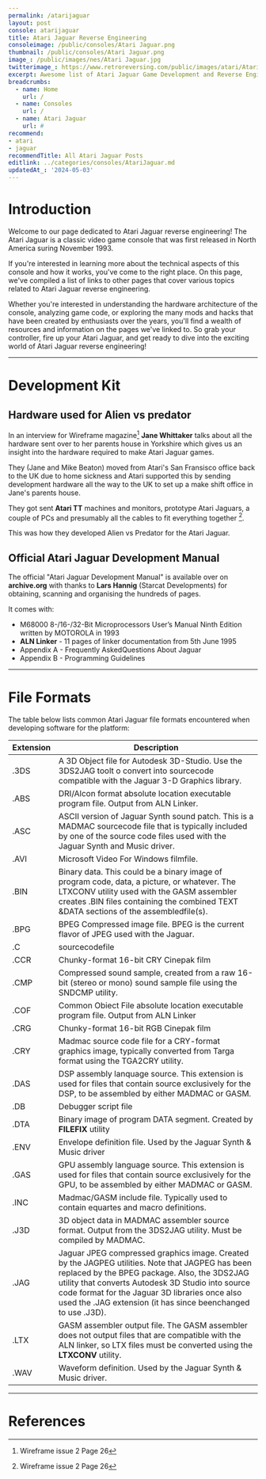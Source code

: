 ```yaml
---
permalink: /atarijaguar
layout: post
console: atarijaguar
title: Atari Jaguar Reverse Engineering
consoleimage: /public/consoles/Atari Jaguar.png
thumbnail: /public/consoles/Atari Jaguar.png
image_: /public/images/nes/Atari Jaguar.jpg
twitterimage_: https://www.retroreversing.com/public/images/atari/Atari Jaguar.jpg
excerpt: Awesome list of Atari Jaguar Game Development and Reverse Engineering information
breadcrumbs:
  - name: Home
    url: /
  - name: Consoles
    url: /
  - name: Atari Jaguar
    url: #
recommend: 
- atari
- jaguar
recommendTitle: All Atari Jaguar Posts
editlink: ../categories/consoles/AtariJaguar.md
updatedAt_: '2024-05-03'
---
```


# Introduction
Welcome to our page dedicated to Atari Jaguar reverse engineering! 
The Atari Jaguar is a classic video game console that was first released in North America suring November 1993. 

If you're interested in learning more about the technical aspects of this console and how it works, you've come to the right place. On this page, we've compiled a list of links to other pages that cover various topics related to Atari Jaguar reverse engineering. 

Whether you're interested in understanding the hardware architecture of the console, analyzing game code, or exploring the many mods and hacks that have been created by enthusiasts over the years, you'll find a wealth of resources and information on the pages we've linked to. So grab your controller, fire up your Atari Jaguar, and get ready to dive into the exciting world of Atari Jaguar reverse engineering!

---
# Development Kit

## Hardware used for Alien vs predator
In an interview for Wireframe magazine[^1] **Jane Whittaker** talks about all the hardware sent over to her parents house in Yorkshire which gives us an insight into the hardware required to make Atari Jaguar games.

They (Jane and Mike Beaton) moved from Atari's San Fransisco office back to the UK due to home sickness and Atari supported this by sending development hardware all the way to the UK to set up a make shift office in Jane's parents house.

They got sent **Atari TT** machines and monitors, prototype Atari Jaguars, a couple of PCs and presumably all the cables to fit everything together [^1].

This was how they developed Alien vs Predator for the Atari Jaguar.

## Official Atari Jaguar Development Manual
The official "Atari Jaguar Development Manual" is available over on **archive.org** with thanks to **Lars Hannig** (Starcat Developments) for obtaining, scanning and organising the hundreds of pages.


It comes with:
* M68000 8-/16-/32-Bit Microprocessors User’s Manual Ninth Edition written by MOTOROLA in 1993
* **ALN Linker** - 11 pages of linker documentation from 5th June 1995
* Appendix A - Frequently AskedQuestions About Jaguar
* Appendix B - Programming Guidelines

---
# File Formats
The table below lists common Atari Jaguar file formats encountered when developing software for the platform:

Extension | Description
---|---
.3DS | A 3D Object file for Autodesk 3D-Studio. Use the 3DS2JAG toolt o convert into sourcecode compatible with the Jaguar 3-D Graphics library.
.ABS | DRI/Alcon format absolute location executable program file. Output from ALN Linker.
.ASC | ASCII version of Jaguar Synth sound patch. This is a MADMAC sourcecode file that is typically included by one of the source code files used with the Jaguar Synth and Music driver.
.AVI | Microsoft Video For Windows filmfile.
.BIN | Binary data. This could be a binary image of program code, data, a picture, or whatever. The LTXCONV utility used with the GASM assembler creates .BIN files containing the combined TEXT &DATA sections of the assembledfile(s).
.BPG | BPEG Compressed image file. BPEG is the current flavor of JPEG used with the Jaguar.
.С |  sourcecodefile
.CCR | Chunky-format 16-bit CRY Cinepak film
.СМР | Compressed sound sample, created from a raw 16-bit (stereo or mono) sound sample file using the SNDCMP utility.
.COF | Common Obiect File absolute location executable program file. Output from ALN Linker
.CRG | Chunky-format 16-bit RGB Cinepak film
.CRY | Madmac source code file for a CRY-format graphics image, typically converted from Targa format using the TGA2CRY utility.
.DAS | DSP assembly lanquage source. This extension is used for files that contain source exclusively for the DSP, to be assembled by either MADMAC or GASM.
.DB | Debugger script file
.DTA | Binary image of program DATA segment. Created by **FILEFIX** utility
.ENV | Envelope definition file. Used by the Jaguar Synth & Music driver
.GAS | GPU assembly language source. This extension is used for files that contain source exclusively for the GPU, to be assembled by either MADMAC or GASM.
.INC | Madmac/GASM include file. Typically used to contain equartes and macro definitions.
.J3D | 3D object data in MADMAC assembler source format. Output from the 3DS2JAG utility. Must be compiled by MADMAC.
.JAG | Jaguar JPEG compressed graphics image. Created by the JAGPEG utilities. Note that JAGPEG has been replaced by the BPEG package. Also, the 3DS2JAG utility that converts Autodesk 3D Studio into source code format for the Jaguar 3D libraries once also used the .JAG extension (it has since beenchanged to use .J3D).
.LTX | GASM assembler output file. The GASM assembler does not output files that are compatible with the ALN linker, so LTX files must be converted using the **LTXCONV** utility.
.WAV | Waveform definition. Used by the Jaguar Synth & Music driver.


---
# References
[^1]: Wireframe issue 2 Page 26
